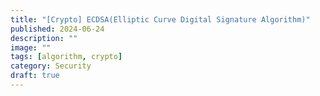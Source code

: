 ```yaml
---
title: "[Crypto] ECDSA(Elliptic Curve Digital Signature Algorithm)"
published: 2024-06-24
description: ""
image: ""
tags: [algorithm, crypto]
category: Security
draft: true
---
```


